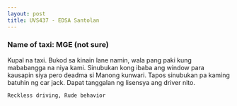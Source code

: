 ```yaml
---
layout: post
title: UVS437 - EDSA Santolan
---
```


### Name of taxi: MGE (not sure)

Kupal na taxi. Bukod sa kinain lane namin, wala pang paki kung mababangga na niya kami. Sinubukan kong ibaba ang window para kausapin siya pero deadma si Manong kunwari. Tapos sinubukan pa kaming batuhin ng car jack. Dapat tanggalan ng lisensya ang driver nito.

```Reckless driving, Rude behavior```
